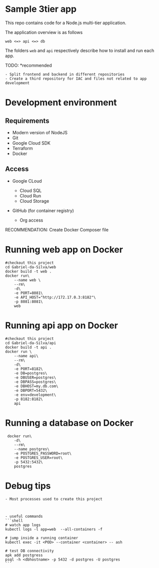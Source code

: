 # Sample 3tier app
This repo contains code for a Node.js multi-tier application.

The application overview is as follows

```
web <=> api <=> db
```

The folders `web` and `api` respectively describe how to install and run each app.


TODO: *recommended

    - Split frontend and backend in different repositories
    - Create a third repository for IAC and files not related to app development 


# Development environment 

## Requirements

 - Modern version of NodeJS
 - Git
 - Google Cloud SDK
 - Terraform
 - Docker

## Access

 - Google CLoud 
    - Cloud SQL
    - Cloud Run
    - Cloud Storage
 
 - GitHub (for container registry)
    - Org access
    

RECOMMENDATION: Create Docker Composer file

# Running web app on Docker 
```shell
#checkout this project 
cd Gabriel-da-Silva/web
docker build -t web .
docker run\
    --name web \
    --rm\
    -d\
    -e PORT=8081\
    -e API_HOST="http://172.17.0.3:8182"\
    -p 8081:8081\
    web
```

# Running api app on Docker 
```shell
#checkout this project 
cd Gabriel-da-Silva/api
docker build -t api .
docker run \
    --name api\
    --rm\
    -d\
    -e PORT=8182\
    -e DB=postgres\
    -e DBUSER=postgres\
    -e DBPASS=postgres\
    -e DBHOST=my.db.com\
    -e DBPORT=5432\
    -e env=development\
    -p 8182:8182\
    api
```

# Running a database on Docker

```shell 
 docker run\
    -d\
    --rm\
    --name postgres\
    -e POSTGRES_PASSWORD=root\
    -e POSTGRES_USER=root\
    -p 5432:5432\
    postgres
```


# Debug tips

    - Most processes used to create this project 



    - useful commands
    ```shell
    # watch app logs 
    kubectl logs -l app=web  --all-containers -f

    # jump inside a running container
    kubectl exec -it <POD> --container <container> -- ash

    # test DB connectivity
    apk add postgress
    psql -h <dbhostname> -p 5432 -d postgres -U postgres
    ```